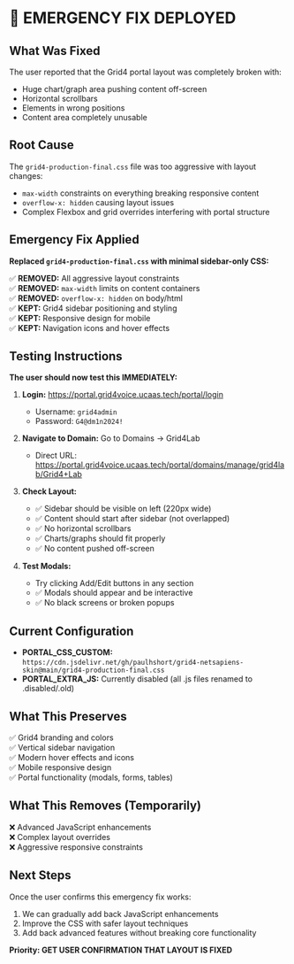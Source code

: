 # 🚨 EMERGENCY FIX DEPLOYED

## What Was Fixed

The user reported that the Grid4 portal layout was completely broken with:
- Huge chart/graph area pushing content off-screen  
- Horizontal scrollbars
- Elements in wrong positions
- Content area completely unusable

## Root Cause

The `grid4-production-final.css` file was too aggressive with layout changes:
- `max-width` constraints on everything breaking responsive content
- `overflow-x: hidden` causing layout issues
- Complex Flexbox and grid overrides interfering with portal structure

## Emergency Fix Applied

**Replaced `grid4-production-final.css` with minimal sidebar-only CSS:**

✅ **REMOVED:** All aggressive layout constraints  
✅ **REMOVED:** `max-width` limits on content containers  
✅ **REMOVED:** `overflow-x: hidden` on body/html  
✅ **KEPT:** Grid4 sidebar positioning and styling  
✅ **KEPT:** Responsive design for mobile  
✅ **KEPT:** Navigation icons and hover effects  

## Testing Instructions

**The user should now test this IMMEDIATELY:**

1. **Login:** https://portal.grid4voice.ucaas.tech/portal/login  
   - Username: `grid4admin`  
   - Password: `G4@dm1n2024!`

2. **Navigate to Domain:** Go to Domains → Grid4Lab  
   - Direct URL: https://portal.grid4voice.ucaas.tech/portal/domains/manage/grid4lab/Grid4+Lab

3. **Check Layout:**
   - ✅ Sidebar should be visible on left (220px wide)
   - ✅ Content should start after sidebar (not overlapped)
   - ✅ No horizontal scrollbars
   - ✅ Charts/graphs should fit properly
   - ✅ No content pushed off-screen

4. **Test Modals:**
   - Try clicking Add/Edit buttons in any section
   - ✅ Modals should appear and be interactive
   - ✅ No black screens or broken popups

## Current Configuration

- **PORTAL_CSS_CUSTOM:** `https://cdn.jsdelivr.net/gh/paulhshort/grid4-netsapiens-skin@main/grid4-production-final.css`
- **PORTAL_EXTRA_JS:** Currently disabled (all .js files renamed to .disabled/.old)

## What This Preserves

✅ Grid4 branding and colors  
✅ Vertical sidebar navigation  
✅ Modern hover effects and icons  
✅ Mobile responsive design  
✅ Portal functionality (modals, forms, tables)  

## What This Removes (Temporarily)

❌ Advanced JavaScript enhancements  
❌ Complex layout overrides  
❌ Aggressive responsive constraints  

## Next Steps

Once the user confirms this emergency fix works:
1. We can gradually add back JavaScript enhancements
2. Improve the CSS with safer layout techniques
3. Add back advanced features without breaking core functionality

**Priority: GET USER CONFIRMATION THAT LAYOUT IS FIXED**